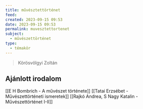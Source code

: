 ```yaml
---
title: művésztettörténet
feed: 
created: 2023-09-15 09:53
date: 2023-09-15 09:53
permalink: muvesztettortenet
subject:
  - művészettörténet
type:
  - témakör
---
```

>  Körösvölgyi Zoltán

## Ajánlott irodalom
[[E H Bombrich - A művészet története]]
[[Tatai Erzsébet - Művészettörténeti ismeretek]]
[[Rajkó Andrea, S Nagy Katalin - Művészettörténet I-II]]

